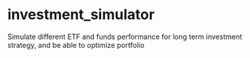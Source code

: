 # investment_simulator
Simulate different ETF and funds performance for long term investment strategy, and be able to optimize portfolio
